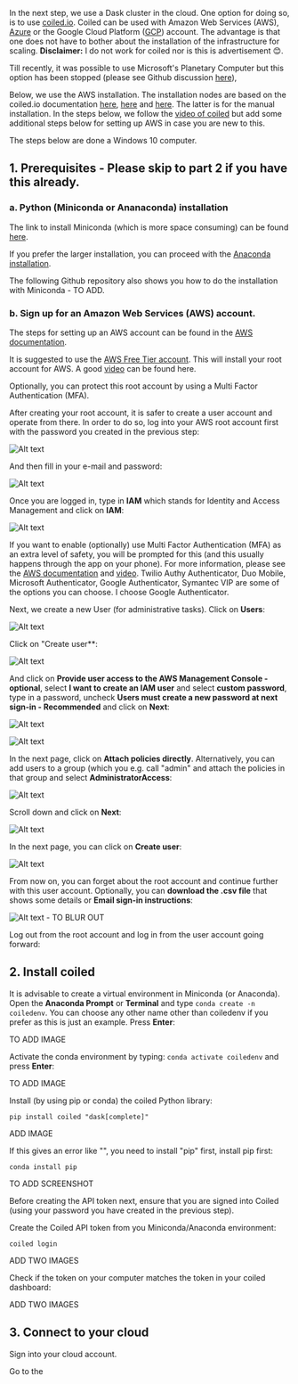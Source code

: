 In the next step, we use a Dask cluster in the cloud. One option for doing so, is to use [coiled.io](https://www.coiled.io/). 
Coiled can be used with Amazon Web Services (AWS), [Azure](https://docs.coiled.io/user_guide/setup/azure/cli.html) or the Google Cloud Platform ([GCP](https://docs.coiled.io/user_guide/setup/gcp/cli.html)) account. The advantage is that one does not have to bother about the installation of the infrastructure for scaling. 
**Disclaimer:** I do not work for coiled nor is this is advertisement :blush:.

Till recently, it was possible to use Microsoft's Planetary Computer but this option has been stopped (please see Github discussion [here](https://github.com/microsoft/PlanetaryComputer/discussions/347)),

Below, we use the AWS installation. The installation nodes are based on the coiled.io documentation [here](https://docs.coiled.io/user_guide/setup/index.html), [here](https://youtu.be/12mnkIYSekk) and [here](https://docs.coiled.io/user_guide/setup/aws/manual.html). The latter is for the manual installation. In the steps below, we follow the [video of coiled]() but add some additional steps below for setting up AWS in case you are new to this.  

The steps below are done a Windows 10 computer. 

## 1. Prerequisites - Please skip to part 2 if you have this already. 

### a. Python (Miniconda or Ananaconda) installation

The link to install Miniconda (which is more space consuming) can be found [here](https://docs.anaconda.com/miniconda/miniconda-other-installer-links/). 

If you prefer the larger installation, you can proceed with the [Anaconda installation]().

The following Github repository also shows you how to do the installation with Miniconda - TO ADD. 

### b. Sign up for an Amazon Web Services (AWS) account. 

The steps for setting up an AWS account can be found in the [AWS documentation](https://docs.aws.amazon.com/SetUp/latest/UserGuide/setup-AWSsignup.html).

It is suggested to use the [AWS Free Tier account](https://aws.amazon.com/free/). This will install your root account for AWS. A good [video](https://www.youtube.com/watch?v=CjKhQoYeR4Q) can be found here. 

Optionally, you can protect this root account by using a Multi Factor Authentication (MFA). 

After creating your root account, it is safer to create a user account and operate from there. In order to do so, log into your AWS root account first with the password you created in the previous step:

![Alt text](../images/aws_1.PNG)

And then fill in your e-mail and password:

![Alt text](../images/aws_2.PNG)

Once you are logged in, type in **IAM** which stands for Identity and Access Management and click on **IAM**:

![Alt text](../images/aws_3.PNG)

If you want to enable (optionally) use Multi Factor Authentication (MFA) as an extra level of safety, you will be prompted for this (and this usually happens through the app on your phone). For more information, please see the [AWS documentation](https://aws.amazon.com/iam/features/mfa/) and [video](https://www.youtube.com/watch?v=e6A7z7FqQDE). 	Twilio Authy Authenticator, Duo Mobile, Microsoft Authenticator, Google Authenticator, Symantec VIP are some of the options you can choose. I choose Google Authenticator. 

Next, we create a new User (for administrative tasks). Click on **Users**:

![Alt text](../images/aws_4.PNG)

Click on "Create user**:

![Alt text](../images/aws_5.PNG)

And click on **Provide user access to the AWS Management Console - optional**, select **I want to create an IAM user** and select **custom password**, type in a password, uncheck **Users must create a new password at next sign-in - Recommended** and click on **Next**:

![Alt text](../images/aws_6.PNG)

![Alt text](../images/aws_7.PNG)

In the next page, click on **Attach policies directly**. Alternatively, you can add users to a group (which you e.g. call "admin" and attach the policies in that group and select **AdministratorAccess**: 

![Alt text](../images/aws_8.PNG)

Scroll down and click on **Next**:

![Alt text](../images/aws_9.PNG)

In the next page, you can click on **Create user**:

![Alt text](../images/aws_10.PNG)

From now on, you can forget about the root account and continue further with this user account. Optionally, you can **download the .csv file** that shows some details or **Email sign-in instructions**:

![Alt text](../images/aws_11.PNG) - TO BLUR OUT

Log out from the root account and log in from the user account going forward:




## 2. Install coiled 

It is advisable to create a virtual environment in Miniconda (or Anaconda). Open the **Anaconda Prompt** or **Terminal** and type `conda create -n coiledenv`. You can choose any other name other than coiledenv if you prefer as this is just an example. Press **Enter**:

TO ADD IMAGE

Activate the conda environment by typing: `conda activate coiledenv` and press **Enter**:

TO ADD IMAGE

Install (by using pip or conda) the coiled Python library:
```
pip install coiled "dask[complete]"
```
ADD IMAGE

If this gives an error like "", you need to install "pip" first, install pip first:

```
conda install pip
```
TO ADD SCREENSHOT

Before creating the API token next, ensure that you are signed into Coiled (using your password you have created in the previous step).

Create the Coiled API token from you Miniconda/Anaconda environment:

```
coiled login
```
ADD TWO IMAGES

Check if the token on your computer matches the token in your coiled dashboard:

ADD TWO IMAGES


## 3. Connect to your cloud

Sign into your cloud account. 

Go to the 




   
